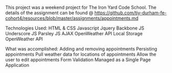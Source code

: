 This project was a weekend project for The Iron Yard Code School. The details of the assignment can be found @ https://github.com/tiy-durham-fe-cohort4/resources/blob/master/assignments/appointments.md

Technologies Used:
HTML & CSS
Javascript
Jquery
Backbone JS
Underscore JS
Parsley JS
AJAX
OpenWeather API
Local Storage
OpenWeather API

What was accomplished:
Adding and removing appointments
Persisting appointments
Pull weather data for locations of appointments
Allow the user to edit appointments
Form Validation
Managed as a Single Page Application
